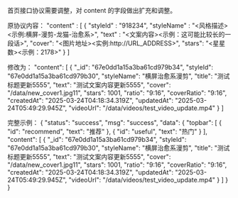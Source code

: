 首页接口协议需要调整，对 content 的字段做出扩充和调整。

原协议内容：
"content" : [
    {
        "styleId" : "918234",
        "styleName" : "<风格描述><示例:横屏-漫剪-龙猫-治愈系>",
        "text" : "<文案内容><示例：这可能比较长的一段话>",
        "cover": "<图片地址><实例:http://URL_ADDRESS>",
        "stars": "<星星数><示例：2178>"
    }
]

修改为：
"content": [
    {
        "_id": "67e0dd1a15a3ba61cd979b34",
        "styleId": "67e0dd1a15a3ba61cd979b30",
        "styleName": "横屏治愈系漫剪",
        "title": "测试标题更新5555",
        "text": "测试文案内容更新5555",
        "cover": "/data/new_cover1.jpg11",
        "stars": 1001,
        "ratio": "9:16",
        "coverRatio": "9:16",
        "createdAt": "2025-03-24T04:18:34.319Z",
        "updatedAt": "2025-03-24T05:49:29.945Z",
        "videoUrl": "/data/videos/test_video_update.mp4"
    }
]

完整示例：
{
    "status": "success",
    "msg": "success",
    "data": {
        "topbar": [
            {
                "id": "recommend",
                "text": "推荐"
            },
            {
                "id": "useful",
                "text": "热门"
            }
        ],
        "content": [
            {
                "_id": "67e0dd1a15a3ba61cd979b34",
                "styleId": "67e0dd1a15a3ba61cd979b30",
                "styleName": "横屏治愈系漫剪",
                "title": "测试标题更新5555",
                "text": "测试文案内容更新5555",
                "cover": "/data/new_cover1.jpg11",
                "stars": 1001,
                "ratio": "9:16",
                "coverRatio": "9:16",
                "createdAt": "2025-03-24T04:18:34.319Z",
                "updatedAt": "2025-03-24T05:49:29.945Z",
                "videoUrl": "/data/videos/test_video_update.mp4"
            }
        ]
    }
}